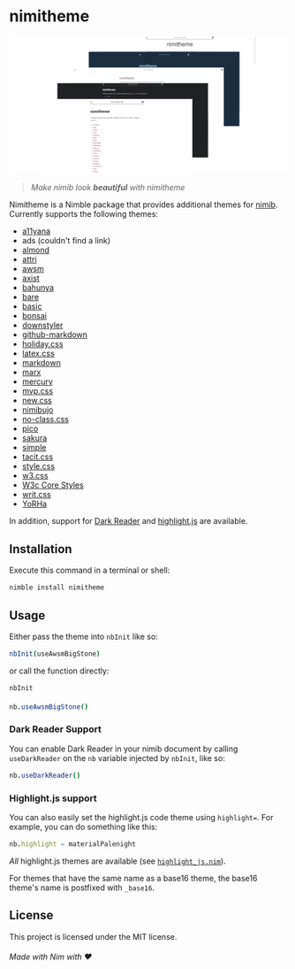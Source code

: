 
# nimitheme


![nimitheme presentation image](https://raw.githubusercontent.com/neroist/nimitheme/main/docs/images/nimitheme.png)




> *Make nimib look **beautiful** with nimitheme*

Nimitheme is a Nimble package that provides additional themes for [nimib](https://github.com/pietroppeter/nimib).
Currently supports the following themes:
  - [a11yana](https://a11yana.com/)
  - ads (couldn't find a link)
  - [almond](https://alvaromontoro.github.io/almond.css/)
  - [attri](https://raj457036.github.io/attriCSS/)
  - [awsm](https://igoradamenko.github.io/awsm.css/)
  - [axist](https://ruanmartinelli.github.io/axist/)
  - [bahunya](https://hakanalpay.com/bahunya/)
  - [bare](https://barecss.com/)
  - [basic](https://vladocar.github.io/Basic.css/)
  - [bonsai](https://www.bonsaicss.com/)
  - [downstyler](https://waldyrious.net/downstyler/)
  - [github-markdown](https://github.com/sindresorhus/github-markdown-css)
  - [holiday.css](https://holidaycss.js.org/)
  - [latex.css](https://davidrzs.github.io/latexcss/)
  - [markdown](https://markdowncss.github.io/)
  - [marx](https://github.com/mblode/marx)
  - [mercury](https://wmeredith.github.io/MercuryCSS/)
  - [mvp.css](https://andybrewer.github.io/mvp/)
  - [new.css](https://newcss.net/)
  - [nimibujo](https://github.com/zetashift/nimibujo)
  - [no-class.css](https://davidpaulsson.github.io/no-class/)
  - [pico](https://picocss.com/)
  - [sakura](https://github.com/oxalorg/sakura)
  - [simple](https://simplecss.org/)
  - [tacit.css](https://yegor256.github.io/tacit/)
  - [style.css](https://ungoldman.com/style.css/)
  - [w3.css](https://www.w3schools.com/w3css/defaulT.asp)
  - [W3c Core Styles](https://www.w3.org/StyleSheets/Core/Overview)
  - [writ.css](https://writ.cmcenroe.me/)
  - [YoRHa](https://github.com/metakirby5/yorha)

In addition, support for [Dark Reader](https://github.com/darkreader/darkreader) and
[highlight.js](https://highlightjs.org/) are available.

## Installation

Execute this command in a terminal or shell:

```sh
nimble install nimitheme
```

## Usage

Either pass the theme into `nbInit` like so:



```nim
nbInit(useAwsmBigStone)
```




or call the function directly:



```nim
nbInit

nb.useAwsmBigStone()
```




### Dark Reader Support

You can enable Dark Reader in your nimib document by calling `useDarkReader` on the `nb` variable injected by `nbInit`, like so:



```nim
nb.useDarkReader()
```




### Highlight.js support

You can also easily set the highlight.js code theme using `highlight=`. For example, you can do something like this:



```nim
nb.highlight = materialPalenight
```




*All* highlight.js themes are available (see [`highlight_js.nim`](https://github.com/neroist/nimitheme/blob/main/src/nimitheme/highlight_js.nim)).

For themes that have the same name as a base16 theme, the base16 theme's name is postfixed with `_base16`.

## License

This project is licensed under the MIT license.

###### Made with Nim with ❤️


